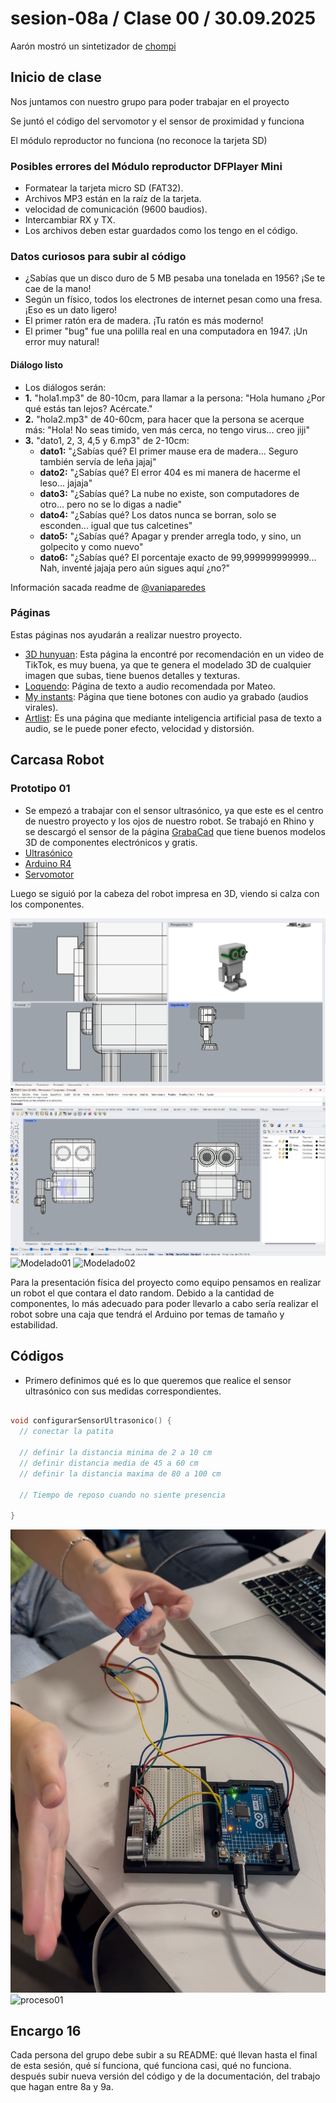 # sesion-08a / Clase 00 / 30.09.2025

Aarón mostró un sintetizador de [chompi](https://chompiclub.com/?srsltid=AfmBOoo2Sy8_3jn8NwnIu6cwiAqlvccJxFe7TZNzB6MteQ_q5BrRmyWa)

## Inicio de clase

Nos juntamos con nuestro grupo para poder trabajar en el proyecto

Se juntó el código del servomotor y el sensor de proximidad y funciona

El módulo reproductor no funciona (no reconoce la tarjeta SD)

### Posibles errores del Módulo reproductor DFPlayer Mini

- Formatear la tarjeta micro SD (FAT32).
- Archivos MP3 están en la raíz de la tarjeta.
- velocidad de comunicación (9600 baudios).
- Intercambiar RX y TX.
- Los archivos deben estar guardados como los tengo en el código.

### Datos curiosos para subir al código

- ¿Sabías que un disco duro de 5 MB pesaba una tonelada en 1956? ¡Se te cae de la mano!
- Según un físico, todos los electrones de internet pesan como una fresa. ¡Eso es un dato ligero!
- El primer ratón era de madera. ¡Tu ratón es más moderno!
- El primer "bug" fue una polilla real en una computadora en 1947. ¡Un error muy natural!

#### Diálogo listo 
+ Los diálogos serán:
 + **1.** "hola1.mp3" de 80-10cm, para llamar a la persona: "Hola humano ¿Por qué estás tan lejos? Acércate."
 + **2.** "hola2.mp3" de 40-60cm, para hacer que la persona se acerque más: "Hola! No seas timido, ven más cerca, no tengo virus... creo jiji"
 + **3.** "dato1, 2, 3, 4,5 y 6.mp3" de 2-10cm:
   + **dato1:** "¿Sabías qué? El primer mause era de madera... Seguro también servía de leña jajaj"
   + **dato2:** "¿Sabías qué? El error 404 es mi manera de hacerme el leso... jajaja"
   + **dato3:** "¿Sabías qué? La nube no existe, son computadores de otro... pero no se lo digas a nadie"
   + **dato4:** "¿Sabías qué? Los datos nunca se borran, solo se esconden... igual que tus calcetines"
   + **dato5:** "¿Sabías qué? Apagar y prender arregla todo, y sino, un golpecito y como nuevo"
   + **dato6:** "¿Sabías qué? El porcentaje exacto de 99,999999999999... Nah, inventé jajaja pero aún sigues aquí ¿no?"
   
Información sacada readme de [@vaniaparedes](https://github.com/mmillar95/dis8645-2025-02-procesos/edit/main/21-vaniaparedes/sesion-08a/README.md)

### Páginas

Estas páginas nos ayudarán a realizar nuestro proyecto.

- [3D hunyuan](https://3d.hunyuan.tencent.com/): Esta página la encontré por recomendación en un video de TikTok, es muy buena, ya que te genera el modelado 3D de cualquier imagen que subas, tiene buenos detalles y texturas.
- [Loquendo](https://loquendo.io/): Página de texto a audio recomendada por Mateo.
- [My instants](https://www.myinstants.com/es/search/?name=hola): Página que tiene botones con audio ya grabado (audios virales).
- [Artlist](https://artlist.io/voice-over): Es una página que mediante inteligencia artificial pasa de texto a audio, se le puede poner efecto, velocidad y distorsión.

## Carcasa Robot

### Prototipo 01
- Se empezó a trabajar con el sensor ultrasónico, ya que este es el centro de nuestro proyecto y los ojos de nuestro robot. Se trabajó en Rhino y se descargó el sensor de la página [GrabaCad](https://grabcad.com/library/tag/hc-sr04) que tiene buenos modelos 3D de componentes electrónicos y gratis.
- [Ultrasónico](https://grabcad.com/library/hc-sr04-ultrasonic-sensor-15)
- [Arduino R4](https://grabcad.com/library/arduino-uno-r4-wifi-1)
- [Servomotor](https://grabcad.com/library/sg90-micro-servo-9g-tower-pro-1)

Luego se siguió por la cabeza del robot impresa en 3D, viendo si calza con los componentes.

![Captura de pantalla](./imagenes/Pantallazo01.png)
![Captura de pantalla](./imagenes/Pantallazo02.png)
![Modelado01](./imagenes/Modelado01.png)
![Modelado02](./imagenes/Modelado02.png)

Para la presentación física del proyecto como equipo pensamos en realizar un robot el que contara el dato random. Debido a la cantidad de componentes, lo más adecuado para poder llevarlo a cabo sería realizar el robot sobre una caja que tendrá el Arduino por temas de tamaño y estabilidad.

## Códigos

- Primero definimos qué es lo que queremos que realice el sensor ultrasónico con sus medidas correspondientes.

```cpp

void configurarSensorUltrasonico() {
  // conectar la patita

  // definir la distancia minima de 2 a 10 cm
  // definir distancia media de 45 a 60 cm
  // definir la distancia maxima de 80 a 100 cm

  // Tiempo de reposo cuando no siente presencia 

}

```
![proceso00](./imagenes/proceso00.png)
![proceso01](./imagenes/proceso01.png)

## Encargo 16
Cada persona del grupo debe subir a su README: qué llevan hasta el final de esta sesión, qué sí funciona, qué funciona casi, qué no funciona. después subir nueva versión del código y de la documentación, del trabajo que hagan entre 8a y 9a.
